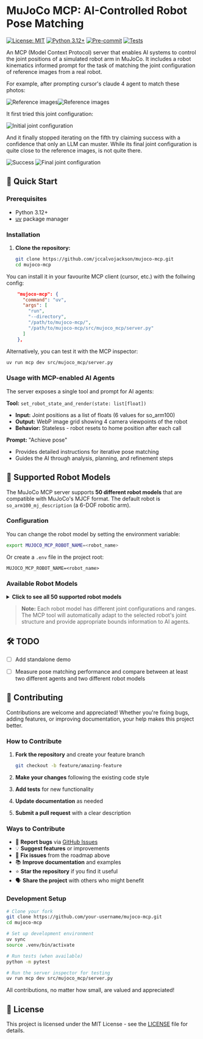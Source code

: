 # MuJoCo MCP: AI-Controlled Robot Pose Matching

[![License: MIT](https://img.shields.io/badge/License-MIT-yellow.svg)](https://opensource.org/licenses/MIT)
[![Python 3.12+](https://img.shields.io/badge/python-3.12+-blue.svg)](https://www.python.org/downloads/)
[![Pre-commit](https://github.com/jccalvojackson/mujoco-mcp/actions/workflows/pre-commit.yml/badge.svg)](https://github.com/jccalvojackson/mujoco-mcp/actions/workflows/pre-commit.yml)
[![Tests](https://github.com/jccalvojackson/mujoco-mcp/actions/workflows/tests.yml/badge.svg)](https://github.com/jccalvojackson/mujoco-mcp/actions/workflows/tests.yml)

An MCP (Model Context Protocol) server that enables AI systems to control the joint positions of a simulated robot arm in MuJoCo. It includes a robot kinematics informed prompt for the task of matching the joint configuration of reference images from a real robot.

For example, after prompting cursor's claude 4 agent to match these photos:

![Reference images](assets/test_15efc020ad_0.png)![Reference images](assets/test_b59c1bd94b_0.png)

It first tried this joint configuration:

![Initial joint configuration](assets/first_joint_state.png)

And it finally stopped iterating on the fifth try claiming success with a confidence that only an LLM can muster. While its final joint configuration is quite close to the reference images, is not quite there.

![Success](assets/success.png)
![Final joint configuration](assets/final_joint_state.png)

## 🚀 Quick Start

### Prerequisites
- Python 3.12+
- [uv](https://docs.astral.sh/uv/) package manager

### Installation

1. **Clone the repository:**
   ```bash
   git clone https://github.com/jccalvojackson/mujoco-mcp.git
   cd mujoco-mcp
   ```

You can install it in your favourite MCP client (cursor, etc.) with the follwing config:

```json
    "mujoco-mcp": {
      "command": "uv",
      "args": [
        "run",
        "--directory",
        "/path/to/mujoco-mcp/",
        "/path/to/mujoco-mcp/src/mujoco_mcp/server.py"
      ]
    },
```

Alternatively, you can test it with the MCP inspector:

```bash
uv run mcp dev src/mujoco_mcp/server.py
```

### Usage with MCP-enabled AI Agents

The server exposes a single tool and prompt for AI agents:

**Tool:** `set_robot_state_and_render(state: list[float])`
- **Input:** Joint positions as a list of floats (6 values for so_arm100)
- **Output:** WebP image grid showing 4 camera viewpoints of the robot
- **Behavior:** Stateless - robot resets to home position after each call

**Prompt:** "Achieve pose"
- Provides detailed instructions for iterative pose matching
- Guides the AI through analysis, planning, and refinement steps

## 🤖 Supported Robot Models

The MuJoCo MCP server supports **50 different robot models** that are compatible with MuJoCo's MJCF format. The default robot is `so_arm100_mj_description` (a 6-DOF robotic arm).

### Configuration

You can change the robot model by setting the environment variable:

```bash
export MUJOCO_MCP_ROBOT_NAME=<robot_name>
```

Or create a `.env` file in the project root:

```env
MUJOCO_MCP_ROBOT_NAME=<robot_name>
```

### Available Robot Models

<details>
<summary><strong>Click to see all 50 supported robot models</strong></summary>

| # | Robot Name | Type |
|---|------------|------|
| 1 | `a1_mj_description` | Quadruped |
| 2 | `ability_hand_mj_description` | Hand |
| 3 | `adam_lite_mj_description` | Humanoid |
| 4 | `aliengo_mj_description` | Quadruped |
| 5 | `allegro_hand_mj_description` | Hand |
| 6 | `aloha_mj_description` | Bimanual |
| 7 | `anymal_b_mj_description` | Quadruped |
| 8 | `anymal_c_mj_description` | Quadruped |
| 9 | `apollo_mj_description` | Humanoid |
| 10 | `arx_l5_mj_description` | Arm |
| 11 | `booster_t1_mj_description` | Humanoid |
| 12 | `cassie_mj_description` | Biped |
| 13 | `cf2_mj_description` | Drone |
| 14 | `dynamixel_2r_mj_description` | Arm |
| 15 | `elf2_mj_description` | Humanoid |
| 16 | `fr3_mj_description` | Arm |
| 17 | `g1_mj_description` | Humanoid |
| 18 | `gen3_mj_description` | Arm |
| 19 | `go1_mj_description` | Quadruped |
| 20 | `go2_mj_description` | Quadruped |
| 21 | `h1_mj_description` | Humanoid |
| 22 | `iiwa14_mj_description` | Arm |
| 23 | `jvrc_mj_description` | Humanoid |
| 24 | `leap_hand_mj_description` | Hand |
| 25 | `low_cost_robot_arm_mj_description` | Arm |
| 26 | `mujoco_humanoid_mj_description` | Humanoid |
| 27 | `n1_mj_description` | Humanoid |
| 28 | `op3_mj_description` | Humanoid |
| 29 | `panda_mj_description` | Arm |
| 30 | `piper_mj_description` | Arm |
| 31 | `robotiq_2f85_mj_description` | Gripper |
| 32 | `robotiq_2f85_v4_mj_description` | Gripper |
| 33 | `rsk_mj_description` | Arm |
| 34 | `sawyer_mj_description` | Arm |
| 35 | `shadow_dexee_mj_description` | Hand |
| 36 | `shadow_hand_mj_description` | Hand |
| 37 | `skydio_x2_mj_description` | Drone |
| 38 | `so_arm100_mj_description` | Arm (Default) |
| 39 | `so_arm101_mj_description` | Arm |
| 40 | `spot_mj_description` | Quadruped |
| 41 | `stretch_3_mj_description` | Mobile manipulator |
| 42 | `stretch_mj_description` | Mobile manipulator |
| 43 | `talos_mj_description` | Humanoid |
| 44 | `ur10e_mj_description` | Arm |
| 45 | `ur5e_mj_description` | Arm |
| 46 | `viper_mj_description` | Arm |
| 47 | `widow_mj_description` | Arm |
| 48 | `xarm7_mj_description` | Arm |
| 49 | `yam_mj_description` | Humanoid |
| 50 | `z1_mj_description` | Arm |

</details>

> **Note:** Each robot model has different joint configurations and ranges. The MCP tool will automatically adapt to the selected robot's joint structure and provide appropriate bounds information to AI agents.

## 🛠️ TODO

- [ ] Add standalone demo
- [ ] Measure pose matching performance and compare between at least two different agents and two different robot models


## 🤝 Contributing

Contributions are welcome and appreciated! Whether you're fixing bugs, adding features, or improving documentation, your help makes this project better.

### How to Contribute

1. **Fork the repository** and create your feature branch
   ```bash
   git checkout -b feature/amazing-feature
   ```

2. **Make your changes** following the existing code style
3. **Add tests** for new functionality
4. **Update documentation** as needed
5. **Submit a pull request** with a clear description

### Ways to Contribute

- 🐛 **Report bugs** via [GitHub Issues](https://github.com/jccalvojackson/mujoco-mcp/issues)
- 💡 **Suggest features** or improvements
- 🔧 **Fix issues** from the roadmap above
- 📚 **Improve documentation** and examples
- ⭐ **Star the repository** if you find it useful
- 🗣️ **Share the project** with others who might benefit

### Development Setup

```bash
# Clone your fork
git clone https://github.com/your-username/mujoco-mcp.git
cd mujoco-mcp

# Set up development environment
uv sync
source .venv/bin/activate

# Run tests (when available)
python -m pytest

# Run the server inspector for testing
uv run mcp dev src/mujoco_mcp/server.py
```

All contributions, no matter how small, are valued and appreciated!

## 📄 License

This project is licensed under the MIT License - see the [LICENSE](LICENSE) file for details.
